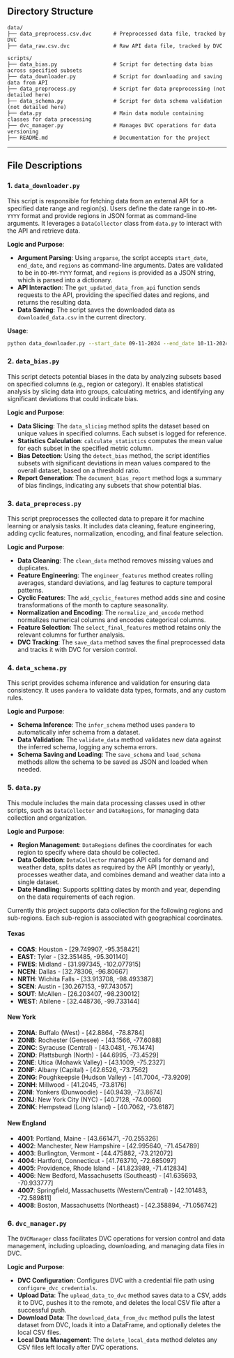 ## Directory Structure

```
data/
├── data_preprocess.csv.dvc       # Preprocessed data file, tracked by DVC
├── data_raw.csv.dvc              # Raw API data file, tracked by DVC

scripts/
├── data_bias.py                  # Script for detecting data bias across specified subsets
├── data_downloader.py            # Script for downloading and saving data from API
├── data_preprocess.py            # Script for data preprocessing (not detailed here)
├── data_schema.py                # Script for data schema validation (not detailed here)
├── data.py                       # Main data module containing classes for data processing
├── dvc_manager.py                # Manages DVC operations for data versioning
├── README.md                     # Documentation for the project
```

---

## File Descriptions

### 1. `data_downloader.py`
This script is responsible for fetching data from an external API for a specified date range and region(s). Users define the date range in `DD-MM-YYYY` format and provide regions in JSON format as command-line arguments. It leverages a `DataCollector` class from `data.py` to interact with the API and retrieve data.

**Logic and Purpose**:
- **Argument Parsing**: Using `argparse`, the script accepts `start_date`, `end_date`, and `regions` as command-line arguments. Dates are validated to be in `DD-MM-YYYY` format, and `regions` is provided as a JSON string, which is parsed into a dictionary.
- **API Interaction**: The `get_updated_data_from_api` function sends requests to the API, providing the specified dates and regions, and returns the resulting data.
- **Data Saving**: The script saves the downloaded data as `downloaded_data.csv` in the current directory.

**Usage**:
```bash
python data_downloader.py --start_date 09-11-2024 --end_date 10-11-2024 --regions '{"new_york": {"ZONEA": [42.8864, -78.8784]}}'
```

### 2. `data_bias.py`
This script detects potential biases in the data by analyzing subsets based on specified columns (e.g., region or category). It enables statistical analysis by slicing data into groups, calculating metrics, and identifying any significant deviations that could indicate bias.

**Logic and Purpose**:
- **Data Slicing**: The `data_slicing` method splits the dataset based on unique values in specified columns. Each subset is logged for reference.
- **Statistics Calculation**: `calculate_statistics` computes the mean value for each subset in the specified metric column.
- **Bias Detection**: Using the `detect_bias` method, the script identifies subsets with significant deviations in mean values compared to the overall dataset, based on a threshold ratio.
- **Report Generation**: The `document_bias_report` method logs a summary of bias findings, indicating any subsets that show potential bias.


### 3. `data_preprocess.py`
This script preprocesses the collected data to prepare it for machine learning or analysis tasks. It includes data cleaning, feature engineering, adding cyclic features, normalization, encoding, and final feature selection.

**Logic and Purpose**:
- **Data Cleaning**: The `clean_data` method removes missing values and duplicates.
- **Feature Engineering**: The `engineer_features` method creates rolling averages, standard deviations, and lag features to capture temporal patterns.
- **Cyclic Features**: The `add_cyclic_features` method adds sine and cosine transformations of the month to capture seasonality.
- **Normalization and Encoding**: The `normalize_and_encode` method normalizes numerical columns and encodes categorical columns.
- **Feature Selection**: The `select_final_features` method retains only the relevant columns for further analysis.
- **DVC Tracking**: The `save_data` method saves the final preprocessed data and tracks it with DVC for version control.

### 4. `data_schema.py`
This script provides schema inference and validation for ensuring data consistency. It uses `pandera` to validate data types, formats, and any custom rules.

**Logic and Purpose**:
- **Schema Inference**: The `infer_schema` method uses `pandera` to automatically infer schema from a dataset.
- **Data Validation**: The `validate_data` method validates new data against the inferred schema, logging any schema errors.
- **Schema Saving and Loading**: The `save_schema` and `load_schema` methods allow the schema to be saved as JSON and loaded when needed.

### 5. `data.py`
This module includes the main data processing classes used in other scripts, such as `DataCollector` and `DataRegions`, for managing data collection and organization.

**Logic and Purpose**:
- **Region Management**: `DataRegions` defines the coordinates for each region to specify where data should be collected.
- **Data Collection**: `DataCollector` manages API calls for demand and weather data, splits dates as required by the API (monthly or yearly), processes weather data, and combines demand and weather data into a single dataset.
- **Date Handling**: Supports splitting dates by month and year, depending on the data requirements of each region.

Currently this project supports data collection for the following regions and sub-regions. Each sub-region is associated with geographical coordinates.
#### Texas
- **COAS**: Houston - [29.749907, -95.358421]
- **EAST**: Tyler - [32.351485, -95.301140]
- **FWES**: Midland - [31.997345, -102.077915]
- **NCEN**: Dallas - [32.78306, -96.80667]
- **NRTH**: Wichita Falls - [33.913708, -98.493387]
- **SCEN**: Austin - [30.267153, -97.743057]
- **SOUT**: McAllen - [26.203407, -98.230012]
- **WEST**: Abilene - [32.448736, -99.733144]

#### New York
- **ZONA**: Buffalo (West) - [42.8864, -78.8784]
- **ZONB**: Rochester (Genesee) - [43.1566, -77.6088]
- **ZONC**: Syracuse (Central) - [43.0481, -76.1474]
- **ZOND**: Plattsburgh (North) - [44.6995, -73.4529]
- **ZONE**: Utica (Mohawk Valley) - [43.1009, -75.2327]
- **ZONF**: Albany (Capital) - [42.6526, -73.7562]
- **ZONG**: Poughkeepsie (Hudson Valley) - [41.7004, -73.9209]
- **ZONH**: Millwood - [41.2045, -73.8176]
- **ZONI**: Yonkers (Dunwoodie) - [40.9439, -73.8674]
- **ZONJ**: New York City (NYC) - [40.7128, -74.0060]
- **ZONK**: Hempstead (Long Island) - [40.7062, -73.6187]

#### New England
- **4001**: Portland, Maine - [43.661471, -70.255326]
- **4002**: Manchester, New Hampshire - [42.995640, -71.454789]
- **4003**: Burlington, Vermont - [44.475882, -73.212072]
- **4004**: Hartford, Connecticut - [41.763710, -72.685097]
- **4005**: Providence, Rhode Island - [41.823989, -71.412834]
- **4006**: New Bedford, Massachusetts (Southeast) - [41.635693, -70.933777]
- **4007**: Springfield, Massachusetts (Western/Central) - [42.101483, -72.589811]
- **4008**: Boston, Massachusetts (Northeast) - [42.358894, -71.056742]

### 6. `dvc_manager.py`
The `DVCManager` class facilitates DVC operations for version control and data management, including uploading, downloading, and managing data files in DVC.

**Logic and Purpose**:
- **DVC Configuration**: Configures DVC with a credential file path using `configure_dvc_credentials`.
- **Upload Data**: The `upload_data_to_dvc` method saves data to a CSV, adds it to DVC, pushes it to the remote, and deletes the local CSV file after a successful push.
- **Download Data**: The `download_data_from_dvc` method pulls the latest dataset from DVC, loads it into a DataFrame, and optionally deletes the local CSV files.
- **Local Data Management**: The `delete_local_data` method deletes any CSV files left locally after DVC operations.
